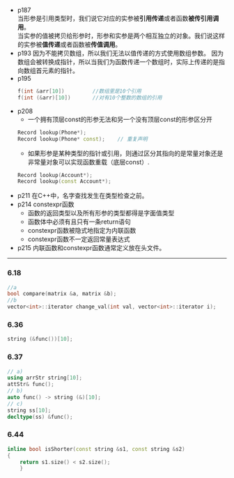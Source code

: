 - p187  
    当形参是引用类型时，我们说它对应的实参被**引用传递**或者函数**被传引用调用**。  
    当实参的值被拷贝给形参时，形参和实参是两个相互独立的对象。我们说这样的实参被**值传递**或者函数被**传值调用**。    
- p193
    因为不能拷贝数组，所以我们无法以值传递的方式使用数组参数。
    因为数组会被转换成指针，所以当我们为函数传递一个数组时，实际上传递的是指向数组首元素的指针。
- p195
    ```cpp
    f(int &arr[10])         //数组里是10个引用
    f(int (&arr)[10])       //对有10个整数的数组的引用
    ```
- p208
    - 一个拥有顶层const的形参无法和另一个没有顶层const的形参区分开
    ```cpp
    Record lookup(Phone*);
    Record lookup(Phone* const);    // 重复声明
    ```
    - 如果形参是某种类型的指针或引用，则通过区分其指向的是常量对象还是非常量对象可以实现函数重载（底层const）.
    ```cpp
    Record lookup(Account*);    
    Record lookup(const Account*);
    ```
- p211
    在C++中，名字查找发生在类型检查之前。  
- p214 constexpr函数
    - 函数的返回类型以及所有形参的类型都得是字面值类型
    - 函数体中必须有且只有一条return语句
    - constexpr函数被隐式地指定为内联函数
    - constexpr函数不一定返回常量表达式
- p215
    内联函数和constexpr函数通常定义放在头文件。  




---
### 6.18
``` cpp
//a 
bool compare(matrix &a, matrix &b);
//b 
vector<int>::iterator change_val(int val, vector<int>::iterator i);
```

### 6.36
``` cpp
string (&func())[10];
```

### 6.37
``` cpp
// a)
using arrStr string[10];
attStr& func();
// b)
auto func() -> string (&)[10];
// c)
string ss[10];
decltype(ss) &func();
```

### 6.44
```cpp
inline bool isShorter(const string &s1, const string &s2)
{
    return s1.size() < s2.size();
    }
```
